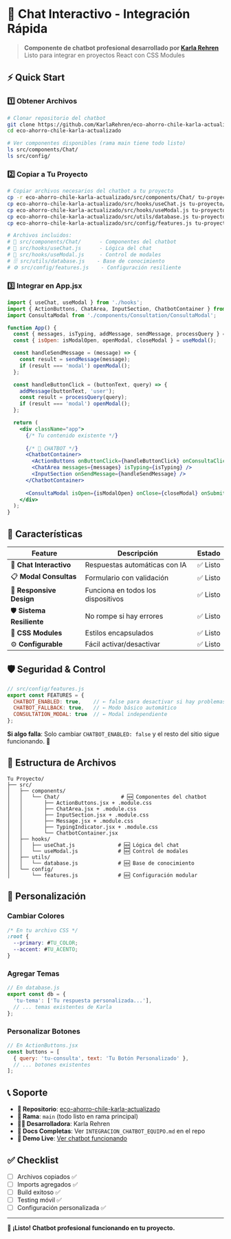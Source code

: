 # 🤖 Chat Interactivo - Integración Rápida

> **Componente de chatbot profesional desarrollado por [Karla Rehren](https://github.com/KarlaRehren/eco-ahorro-chile-karla-actualizado)**  
> Listo para integrar en proyectos React con CSS Modules

## ⚡ Quick Start

### 1️⃣ **Obtener Archivos**
```bash
# Clonar repositorio del chatbot
git clone https://github.com/KarlaRehren/eco-ahorro-chile-karla-actualizado.git
cd eco-ahorro-chile-karla-actualizado

# Ver componentes disponibles (rama main tiene todo listo)
ls src/components/Chat/
ls src/config/
```

### 2️⃣ **Copiar a Tu Proyecto**
```bash
# Copiar archivos necesarios del chatbot a tu proyecto
cp -r eco-ahorro-chile-karla-actualizado/src/components/Chat/ tu-proyecto/src/components/
cp eco-ahorro-chile-karla-actualizado/src/hooks/useChat.js tu-proyecto/src/hooks/
cp eco-ahorro-chile-karla-actualizado/src/hooks/useModal.js tu-proyecto/src/hooks/
cp eco-ahorro-chile-karla-actualizado/src/utils/database.js tu-proyecto/src/utils/
cp eco-ahorro-chile-karla-actualizado/src/config/features.js tu-proyecto/src/config/

# Archivos incluidos:
# 📁 src/components/Chat/      - Componentes del chatbot
# 🎣 src/hooks/useChat.js      - Lógica del chat  
# 🎣 src/hooks/useModal.js     - Control de modales
# 🗄️ src/utils/database.js    - Base de conocimiento
# ⚙️ src/config/features.js    - Configuración resiliente
```

### 3️⃣ **Integrar en App.jsx**
```jsx
import { useChat, useModal } from './hooks';
import { ActionButtons, ChatArea, InputSection, ChatbotContainer } from './components/Chat';
import ConsultaModal from './components/Consultation/ConsultaModal';

function App() {
  const { messages, isTyping, addMessage, sendMessage, processQuery } = useChat();
  const { isOpen: isModalOpen, openModal, closeModal } = useModal();

  const handleSendMessage = (message) => {
    const result = sendMessage(message);
    if (result === 'modal') openModal();
  };

  const handleButtonClick = (buttonText, query) => {
    addMessage(buttonText, 'user');
    const result = processQuery(query);  
    if (result === 'modal') openModal();
  };

  return (
    <div className="app">
      {/* Tu contenido existente */}
      
      {/* 🚀 CHATBOT */}
      <ChatbotContainer>
        <ActionButtons onButtonClick={handleButtonClick} onConsultaClick={openModal} />
        <ChatArea messages={messages} isTyping={isTyping} />
        <InputSection onSendMessage={handleSendMessage} />
      </ChatbotContainer>
      
      <ConsultaModal isOpen={isModalOpen} onClose={closeModal} onSubmit={handleConsultaSubmit} />
    </div>
  );
}
```

## 🎯 Características

| Feature | Descripción | Estado |
|---------|------------|--------|
| 💬 **Chat Interactivo** | Respuestas automáticas con IA | ✅ Listo |
| 📋 **Modal Consultas** | Formulario con validación | ✅ Listo |
| 📱 **Responsive Design** | Funciona en todos los dispositivos | ✅ Listo |
| 🛡️ **Sistema Resiliente** | No rompe si hay errores | ✅ Listo |
| 🎨 **CSS Modules** | Estilos encapsulados | ✅ Listo |
| ⚙️ **Configurable** | Fácil activar/desactivar | ✅ Listo |

## 🛡️ Seguridad & Control

```javascript
// src/config/features.js
export const FEATURES = {
  CHATBOT_ENABLED: true,    // ← false para desactivar si hay problemas
  CHATBOT_FALLBACK: true,   // ← Modo básico automático
  CONSULTATION_MODAL: true  // ← Modal independiente
};
```

**Si algo falla**: Solo cambiar `CHATBOT_ENABLED: false` y el resto del sitio sigue funcionando. 🚀

## 📁 Estructura de Archivos

```
Tu Proyecto/
├── src/
│   ├── components/
│   │   └── Chat/                    # 🆕 Componentes del chatbot
│   │       ├── ActionButtons.jsx + .module.css
│   │       ├── ChatArea.jsx + .module.css  
│   │       ├── InputSection.jsx + .module.css
│   │       ├── Message.jsx + .module.css
│   │       ├── TypingIndicator.jsx + .module.css
│   │       └── ChatbotContainer.jsx
│   ├── hooks/
│   │   ├── useChat.js              # 🆕 Lógica del chat
│   │   └── useModal.js             # 🆕 Control de modales  
│   ├── utils/
│   │   └── database.js             # 🆕 Base de conocimiento
│   └── config/
│       └── features.js             # 🆕 Configuración modular
```

## 🎨 Personalización

### **Cambiar Colores**
```css
/* En tu archivo CSS */
:root {
  --primary: #TU_COLOR;
  --accent: #TU_ACENTO;
}
```

### **Agregar Temas**
```javascript
// En database.js
export const db = {
  'tu-tema': ['Tu respuesta personalizada...'],
  // ... temas existentes de Karla
};
```

### **Personalizar Botones**
```jsx
// En ActionButtons.jsx
const buttons = [
  { query: 'tu-consulta', text: 'Tu Botón Personalizado' },
  // ... botones existentes
];
```

## 📞 Soporte

- **🔗 Repositorio**: [eco-ahorro-chile-karla-actualizado](https://github.com/KarlaRehren/eco-ahorro-chile-karla-actualizado)
- **📌 Rama**: `main` (todo listo en rama principal)  
- **👩‍💻 Desarrolladora**: Karla Rehren
- **📖 Docs Completas**: Ver `INTEGRACION_CHATBOT_EQUIPO.md` en el repo
- **🚀 Demo Live**: [Ver chatbot funcionando](https://karlarehren.github.io/eco-ahorro-chile-karla-actualizado/)

## ✅ Checklist

- [ ] Archivos copiados ✅
- [ ] Imports agregados ✅  
- [ ] Build exitoso ✅
- [ ] Testing móvil ✅
- [ ] Configuración personalizada ✅

---

**🎉 ¡Listo! Chatbot profesional funcionando en tu proyecto.**
